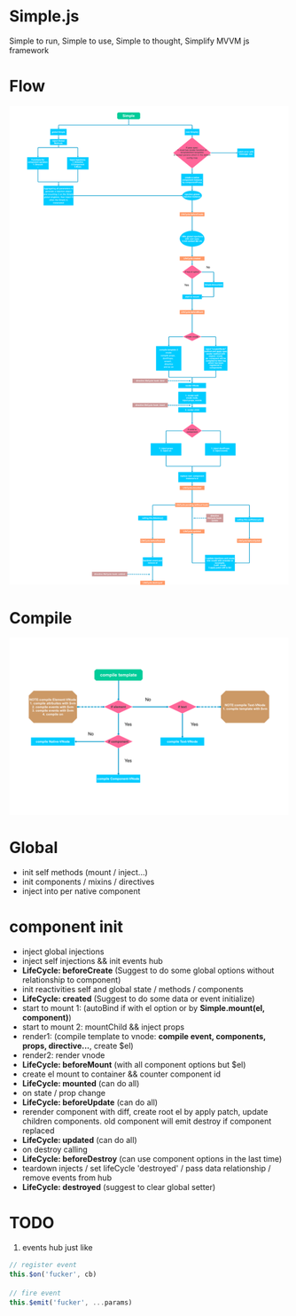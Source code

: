# Simple.js
Simple to run, Simple to use, Simple to thought, Simplify MVVM js framework 

# Flow
![avatar](./starter/flow.png)

# Compile
![avatar](./starter/compile.png)
# Global

* init self methods (mount / inject...)
* init components / mixins / directives
* inject into per native component

# component init

* inject global injections 
* inject self injections && init events hub  
* **LifeCycle: beforeCreate** (Suggest to do some global options without relationship to component)
* init reactivities self and global state / methods / components  
* **LifeCycle: created** (Suggest to do some data or event initialize)
* start to mount 1: (autoBind if with el option or by **Simple.mount(el, component)**) 
* start to mount 2: mountChild && inject props 
* render1: (compile template to vnode: **compile event, components, props, directive...**, create $el)
* render2: render vnode
* **LifeCycle: beforeMount** (with all component options but $el)
* create el mount to container && counter component id
* **LifeCycle: mounted** (can do all)
* on state / prop change 
* **LifeCycle: beforeUpdate** (can do all)
* rerender component with diff, create root el by apply patch, update children components. old component will emit destroy if component replaced 
* **LifeCycle: updated** (can do all)
* on destroy calling
* **LifeCycle: beforeDestroy** (can use component options in the last time)
* teardown injects / set lifeCycle 'destroyed' / pass data relationship / remove events from hub
* **LifeCycle: destroyed** (suggest to clear global setter)

# TODO
1. events hub just like

```javascript
// register event
this.$on('fucker', cb)

// fire event
this.$emit('fucker', ...params)
```
